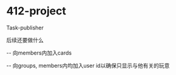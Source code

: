 # 412-project
Task-publisher

后续还要做什么

  -- 向members内加入cards
	
  -- 向groups, members内均加入user id以确保只显示与他有关的玩意
